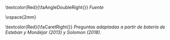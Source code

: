 
\textcolor{Red}{\faAngleDoubleRight{}} *Fuente*

\vspace{2mm}

\textcolor{Red}{\faCaretRight{}} *Preguntas adaptadas a partir de batería de Esteban y Mondéjar (2013) y Solomon (2018).*




